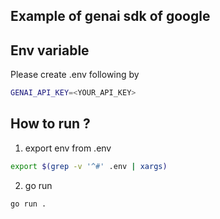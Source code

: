 ## Example of genai sdk of google

## Env variable
Please create .env following by
```sh
GENAI_API_KEY=<YOUR_API_KEY>
```

## How to run ?
1. export env from .env
```sh
export $(grep -v '^#' .env | xargs)
```
2. go run
```sh
go run .
```
